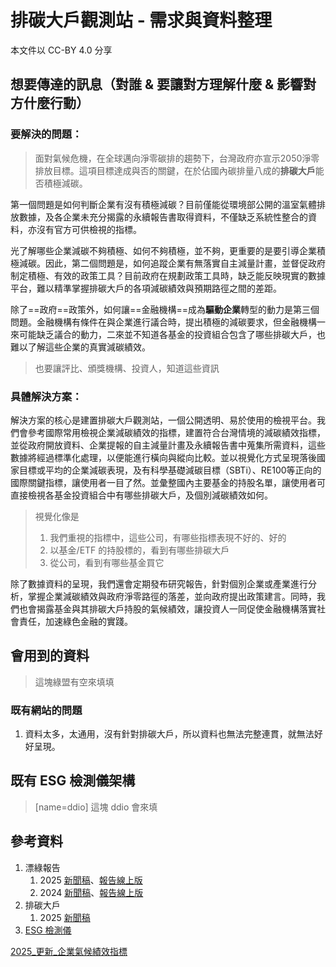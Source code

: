# 排碳大戶觀測站 - 需求與資料整理

本文件以 CC-BY 4.0 分享

## 想要傳達的訊息（對誰 & 要讓對方理解什麼 & 影響對方什麼行動）

### 要解決的問題：

> 面對氣候危機，在全球邁向淨零碳排的趨勢下，台灣政府亦宣示2050淨零排放目標。這項目標達成與否的關鍵，在於佔國內碳排量八成的**排碳大戶**能否積極減碳。

第一個問題是如何判斷企業有沒有積極減碳？目前僅能從環境部公開的溫室氣體排放數據，及各企業未充分揭露的永續報告書取得資料，不僅缺乏系統性整合的資料，亦沒有官方可供檢視的指標。

光了解哪些企業減碳不夠積極、如何不夠積極，並不夠，更重要的是要引導企業積極減碳。因此，第二個問題是，如何追蹤企業有無落實自主減量計畫，並督促政府制定積極、有效的政策工具？目前政府在規劃政策工具時，缺乏能反映現實的數據平台，難以精準掌握排碳大戶的各項減碳績效與預期路徑之間的差距。

除了==政府==政策外，如何讓==金融機構==成為**驅動企業**轉型的動力是第三個問題。金融機構有條件在與企業進行議合時，提出積極的減碳要求，但金融機構一來可能缺乏議合的動力，二來並不知道各基金的投資組合包含了哪些排碳大戶，也難以了解這些企業的真實減碳績效。

> 也要讓評比、頒獎機構、投資人，知道這些資訊

### 具體解決方案：

解決方案的核心是建置排碳大戶觀測站，一個公開透明、易於使用的檢視平台。我們會參考國際常用檢視企業減碳績效的指標，建置符合台灣情境的減碳績效指標，並從政府開放資料、企業提報的自主減量計畫及永續報告書中蒐集所需資料，這些數據將經過標準化處理，以便能進行橫向與縱向比較。並以視覺化方式呈現落後國家目標或平均的企業減碳表現，及有科學基礎減碳目標（SBTi）、RE100等正向的國際關鍵指標，讓使用者一目了然。並彙整國內主要基金的持股名單，讓使用者可直接檢視各基金投資組合中有哪些排碳大戶，及個別減碳績效如何。

> 視覺化像是
> 1. 我們重視的指標中，這些公司，有哪些指標表現不好的、好的
> 2. 以基金/ETF 的持股標的，看到有哪些排碳大戶
> 3. 從公司，看到有哪些基金買它

除了數據資料的呈現，我們還會定期發布研究報告，針對個別企業或產業進行分析，掌握企業減碳績效與政府淨零路徑的落差，並向政府提出政策建言。同時，我們也會揭露基金與其排碳大戶持股的氣候績效，讓投資人一同促使金融機構落實社會責任，加速綠色金融的實踐。


## 會用到的資料

> 這塊綠盟有空來填填

### 既有網站的問題

1. 資料太多，太通用，沒有針對排碳大戶，所以資料也無法完整連貫，就無法好好呈現。

## 既有 ESG 檢測儀架構

> [name=ddio]
> 這塊 ddio 會來填

## 參考資料

1. 漂綠報告
   1. 2025 [新聞稿](https://gcaa.org.tw/14918/)、[報告線上版](https://publish.gcaa.org.tw/2025-corporate-sustainability-reporting-tracker)
   1. 2024 [新聞稿](https://gcaa.org.tw/10468/)、[報告線上版](https://publish.gcaa.org.tw/2024-corporate-sustainability-reporting-tracker)
2. 排碳大戶
   1. 2025 [新聞稿](https://gcaa.org.tw/14739/)
1. [ESG 檢測儀](https://thaubing-esg.gcaa.org.tw/industry)


[2025_更新_企業氣候績效指標](https://docs.google.com/document/d/179Rau6IZ6UkzVa1dognViKP4SwkHhokcQOkV1XmxL5s/edit?tab=t.0)